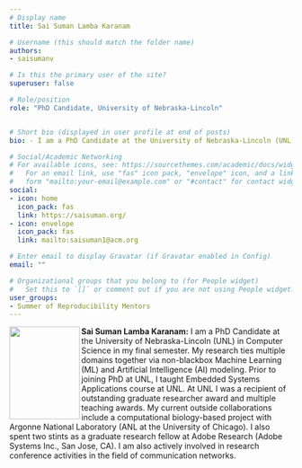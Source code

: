 ```yaml
---
# Display name
title: Sai Suman Lamba Karanam

# Username (this should match the folder name)
authors:
- saisumanv

# Is this the primary user of the site?
superuser: false

# Role/position
role: "PhD Candidate, University of Nebraska-Lincoln"


# Short bio (displayed in user profile at end of posts)
bio: - I am a PhD Candidate at the University of Nebraska-Lincoln (UNL) in Computer Science in my final semester. My research involves non-blackbox design of ML/AI models across multiple domains, namely, communication networks, large data analysis, distributed computing, data transfers in High-Energy Physics, and computational biology.

# Social/Academic Networking
# For available icons, see: https://sourcethemes.com/academic/docs/widgets/#icons
#   For an email link, use "fas" icon pack, "envelope" icon, and a link in the
#   form "mailto:your-email@example.com" or "#contact" for contact widget.
social:
- icon: home
  icon_pack: fas
  link: https://saisuman.org/
- icon: envelope
  icon_pack: fas
  link: mailto:saisuman1@acm.org

# Enter email to display Gravatar (if Gravatar enabled in Config)
email: ""

# Organizational groups that you belong to (for People widget)
#   Set this to `[]` or comment out if you are not using People widget.
user_groups:
- Summer of Reproducibility Mentors
---
```

**Sai Suman Lamba Karanam:** <img align="left" width="125" height="165" src="https://github.com/user-attachments/assets/53943012-aa9d-4b3f-8ecd-d6d4dbd73355"> I am a PhD Candidate at the University of Nebraska-Lincoln (UNL) in Computer Science in my final semester. My research ties multiple domains together via non-blackbox Machine Learning (ML) and Artificial Intelligence (AI) modeling. Prior to joining PhD at UNL, I taught Embedded Systems Applications course at UNL. At UNL I was a recipient of outstanding graduate researcher award and multiple teaching awards. My current outside collaborations include a computational biology-based project with Argonne National Laboratory (ANL at the University of Chicago). I also spent two stints as a graduate research fellow at Adobe Research (Adobe Systems Inc., San Jose, CA). I am also actively involved in research conference activities in the field of communication networks.

